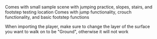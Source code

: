 Comes with small sample scene with jumping practice, slopes, stairs, and footstep testing location Comes with jump functionality, crouch functionality, and basic footstep functions

When importing the player, make sure to change the layer of the surface you want to walk on to be "Ground", otherwise it will not work
